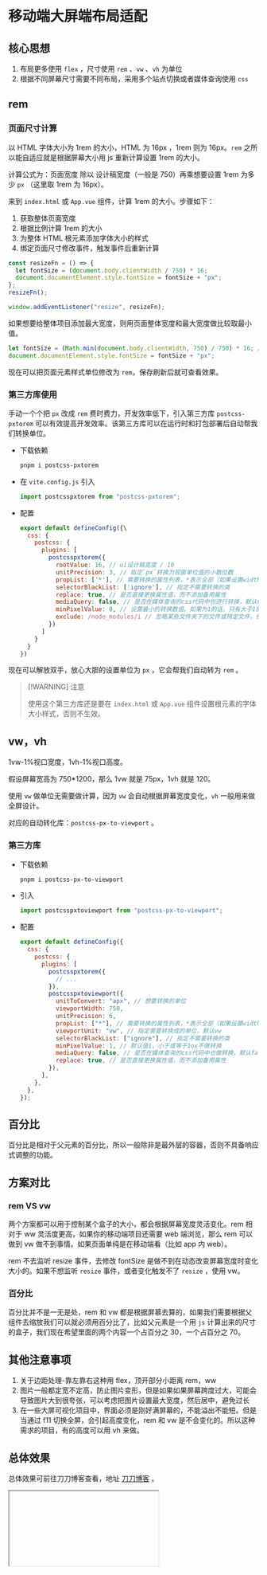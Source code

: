 # 移动端大屏端布局适配

## 核心思想

1. 布局更多使用 `flex` ，尺寸使用 `rem` 、`vw` 、`vh` 为单位
2. 根据不同屏幕尺寸需要不同布局，采用多个站点切换或者媒体查询使用 `css`

## rem

### 页面尺寸计算

以 HTML 字体大小为 1rem 的大小，HTML 为 16px ，1rem 则为 16px。`rem` 之所以能自适应就是根据屏幕大小用 js 重新计算设置 1rem 的大小。

计算公式为：页面宽度 除以 设计稿宽度（一般是 750）再乘想要设置 1rem 为多少 `px` （这里取 1rem 为 16px）。

来到 `index.html` 或 `App.vue` 组件，计算 1rem 的大小。步骤如下：

1. 获取整体页面宽度
2. 根据比例计算 1rem 的大小
3. 为整体 HTML 根元素添加字体大小的样式
4. 绑定页面尺寸修改事件，触发事件后重新计算

```js
const resizeFn = () => {
  let fontSize = (document.body.clientWidth / 750) * 16;
  document.documentElement.style.fontSize = fontSize + "px";
};
resizeFn();

window.addEventListener("resize", resizeFn);
```

如果想要给整体项目添加最大宽度，则用页面整体宽度和最大宽度做比较取最小值。

```js
let fontSize = (Math.min(document.body.clientWidth, 750) / 750) * 16; // [!code++]
document.documentElement.style.fontSize = fontSize + "px";
```

现在可以把页面元素样式单位修改为 `rem`，保存刷新后就可查看效果。

### 第三方库使用

手动一个个把 `px` 改成 `rem` 费时费力，开发效率低下，引入第三方库 `postcss-pxtorem` 可以有效提高开发效率。该第三方库可以在运行时和打包部署后自动帮我们转换单位。

- 下载依赖

  ```sh
  pnpm i postcss-pxtorem
  ```

- 在 `vite.config.js` 引入

  ```js
  import postcsspxtorem from "postcss-pxtorem";
  ```

- 配置

  ```js
  export default defineConfig({\
    css: {
      postcss: {
        plugins: [
          postcsspxtorem({
            rootValue: 16, // ui设计稿宽度 / 10
            unitPrecision: 3, // 指定`px`转换为视窗单位值的小数位数
            propList: ['*'], // 需要转换的属性列表，*表示全部（如果设置width，则width的值会被转换）
            selectorBlackList: ['ignore'], // 指定不需要转换的类
            replace: true, // 是否直接更换属性值，而不添加备用属性
            mediaQuery: false, // 是否在媒体查询的css代码中也进行转换，默认false
            minPixelValue: 0, // 设置最小的转换数值，如果为1的话，只有大于1的值会被转换
            exclude: /node_modules/i // 忽略某些文件夹下的文件或特定文件，例如 'node_modules' 下的文件
          })
        ]
      }
    }
  })
  ```

现在可以解放双手，放心大胆的设置单位为 `px` ，它会帮我们自动转为 `rem` 。

> [!WARNING] 注意
>
> 使用这个第三方库还是要在 `index.html` 或 `App.vue` 组件设置根元素的字体大小样式，否则不生效。

## vw，vh

1vw-1%视口宽度，1vh-1%视口高度。

假设屏幕宽高为 750\*1200，那么 1vw 就是 75px，1vh 就是 120。

使用 `vw` 做单位无需要做计算，因为 `vw` 会自动根据屏幕宽度变化，`vh` 一般用来做全屏设计。

对应的自动转化库：`postcss-px-to-viewport` 。

### 第三方库

- 下载依赖

  ```sh
  pnpm i postcss-px-to-viewport
  ```

- 引入

  ```js
  import postcsspxtoviewport from "postcss-px-to-viewport";
  ```

- 配置

  ```js
  export default defineConfig({
    css: {
      postcss: {
        plugins: [
          postcsspxtorem({
            // ...
          }),
          postcsspxtoviewport({
            unitToConvert: "apx", // 想要转换的单位
            viewportWidth: 750,
            unitPrecision: 6,
            propList: ["*"], // 需要转换的属性列表，*表示全部（如果设置width，则width的值会被转换）
            viewportUnit: "vw", // 指定需要转换成的单位，默认vw
            selectorBlackList: ["ignore"], // 指定不需要转换的类
            minPixelValue: 1, // 默认值1，小于或等于1ox不做转换
            mediaQuery: false, // 是否在媒体查询的css代码中也做转换，默认false
            replace: true, // 是否直接更换属性值，而不添加备用属性
          }),
        ],
      },
    },
  });
  ```

## 百分比

百分比是相对于父元素的百分比，所以一般除非是最外层的容器，否则不具备响应式调整的功能。

## 方案对比

### rem VS vw

两个方案都可以用于控制某个盒子的大小，都会根据屏幕宽度灵活变化。rem 相对于 ww 灵活度更高，如果你的移动端项目还需要 web 端浏览，那么 rem 可以做到 vw 做不到事情。如果页面单纯是在移动端看（比如 app 内 web）。

rem 不去监听 resize 事件，去修改 fontSize 是做不到在动态改变屏幕宽度时变化大小的。如果不想监听 `resize` 事件，或者变化触发不了 `resize` ，使用 vw。

### 百分比

百分比并不是一无是处，rem 和 vw 都是根据屏慕去算的，如果我们需要根据父组件去缩放我们可以就必须用百分比了，比如父元素是一个用 `js` 计算出来的尺寸的盒子，我们现在希望里面的两个内容一个占百分之 30，一个占百分之 70。

## 其他注意事项

1. 关于边距处理-靠左靠右这种用 flex，顶开部分小距离 rem，ww
2. 图片一般都定宽不定高，防止图片变形，但是如果如果屏幕跨度过大，可能会导致图片大到很夸张，可以考虑把图片设置最大宽度，然后居中，避免过长
3. 在一些大屏可视化项目中，界面必须是刚好满屏幕的，不能溢出不能短。但是当通过 f11 切换全屏，会引起高度变化，rem 和 vw 是不会变化的。所以这种需求的项目，有的高度可以用 vh 来做。

## 总体效果

总体效果可前往刀刀博客查看，地址 [刀刀博客](https://duyidao.github.io/blogweb/) 。

<Iframe url="https://duyidao.github.io/blogweb/#/" />
